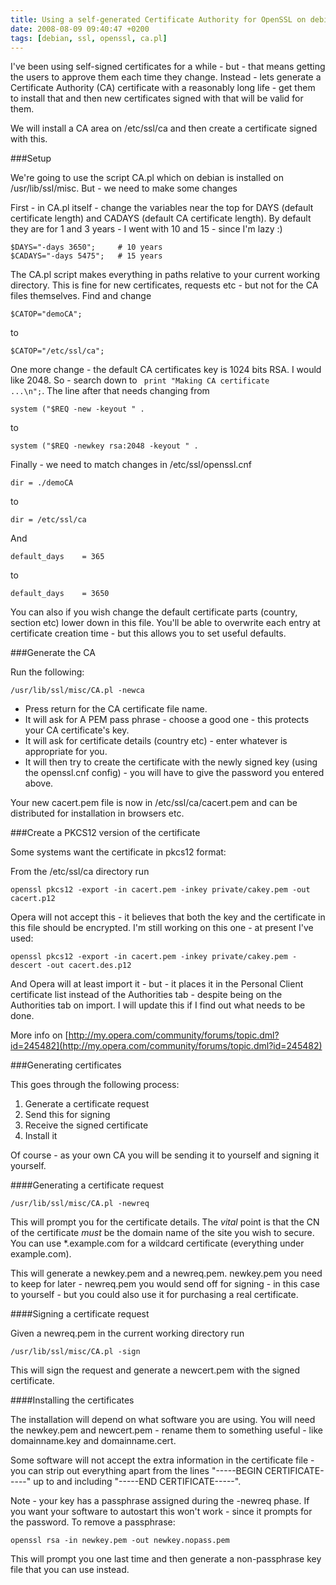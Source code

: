 ```yaml
---
title: Using a self-generated Certificate Authority for OpenSSL on debian etch
date: 2008-08-09 09:40:47 +0200
tags: [debian, ssl, openssl, ca.pl]
---
```


I've been using self-signed certificates for a while - but - that means getting the users to approve them each time they change. Instead - lets generate a Certificate Authority (CA) certificate with a reasonably long life - get them to install that and then new certificates signed with that will be valid for them.

We will install a CA area on /etc/ssl/ca and then create a certificate signed with this.

###Setup

We're going to use the script CA.pl which on debian is installed on /usr/lib/ssl/misc. But - we need to make some changes

First - in CA.pl itself - change the variables near the top for DAYS (default certificate length) and CADAYS (default CA certificate length). By default they are for 1 and 3 years - I went with 10 and 15 - since I'm lazy :)

    $DAYS="-days 3650";     # 10 years
    $CADAYS="-days 5475";   # 15 years

The CA.pl script makes everything in paths relative to your current working directory. This is fine for new certificates, requests etc - but not for the CA files themselves. Find and change

    $CATOP="demoCA";

to

    $CATOP="/etc/ssl/ca";

One more change - the default CA certificates key is 1024 bits RSA. I would like 2048. So - search down to <code>  print "Making CA certificate ...\n";</code>. The line after that needs changing from

    system ("$REQ -new -keyout " .

to

    system ("$REQ -newkey rsa:2048 -keyout " .

Finally - we need to match changes in /etc/ssl/openssl.cnf

    dir = ./demoCA

to

    dir = /etc/ssl/ca

And

    default_days    = 365

to

    default_days    = 3650

You can also if you wish change the default certificate parts (country, section etc) lower down in this file. You'll be able to overwrite each entry at certificate creation time - but this allows you to set useful defaults.

###Generate the CA

Run the following:

    /usr/lib/ssl/misc/CA.pl -newca

*  Press return for the CA certificate file name.
*  It will ask for A PEM pass phrase - choose a good one - this protects your CA certificate's key.
*  It will ask for certificate details (country etc) - enter whatever is appropriate for you.
*  It will then try to create the certificate with the newly signed key (using the openssl.cnf config) - you will have to give the password you entered above.

Your new cacert.pem file is now in /etc/ssl/ca/cacert.pem and can be distributed for installation in browsers etc.

###Create a PKCS12 version of the certificate

Some systems want the certificate in pkcs12 format:

From the /etc/ssl/ca directory run

    openssl pkcs12 -export -in cacert.pem -inkey private/cakey.pem -out cacert.p12

Opera will not accept this - it believes that both the key and the certificate in this file should be encrypted. I'm still working on this one - at present I've used:

    openssl pkcs12 -export -in cacert.pem -inkey private/cakey.pem -descert -out cacert.des.p12

And Opera will at least import it - but - it places it in the Personal Client certificate list instead of the Authorities tab - despite being on the Authorities tab on import. I will update this if I find out what needs to be done.

More info on [http://my.opera.com/community/forums/topic.dml?id=245482](http://my.opera.com/community/forums/topic.dml?id=245482)

###Generating certificates

This goes through the following process:

1.  Generate a certificate request
1.  Send this for signing
1.  Receive the signed certificate
1.  Install it

Of course - as your own CA you will be sending it to yourself and signing it yourself.

####Generating a certificate request

    /usr/lib/ssl/misc/CA.pl -newreq

This will prompt you for the certificate details. The *vital* point is that the CN of the certificate *must* be the domain name of the site you wish to secure. You can use *.example.com for a wildcard certificate (everything under example.com).

This will generate a newkey.pem and a newreq.pem. newkey.pem you need to keep for later - newreq.pem you would send off for signing - in this case to yourself - but you could also use it for purchasing a real certificate.

####Signing a certificate request

Given a newreq.pem in the current working directory run

    /usr/lib/ssl/misc/CA.pl -sign

This will sign the request and generate a newcert.pem with the signed certificate.

####Installing the certificates

The installation will depend on what software you are using. You will need the newkey.pem and newcert.pem - rename them to something useful - like domainname.key and domainname.cert.

Some software will not accept the extra information in the certificate file - you can strip out everything apart from the lines "-----BEGIN CERTIFICATE-----" up to and including "-----END CERTIFICATE-----".

Note - your key has a passphrase assigned during the -newreq phase. If you want your software to autostart this won't work - since it prompts for the password. To remove a passphrase:

    openssl rsa -in newkey.pem -out newkey.nopass.pem

This will prompt you one last time and then generate a non-passphrase key file that you can use instead.
